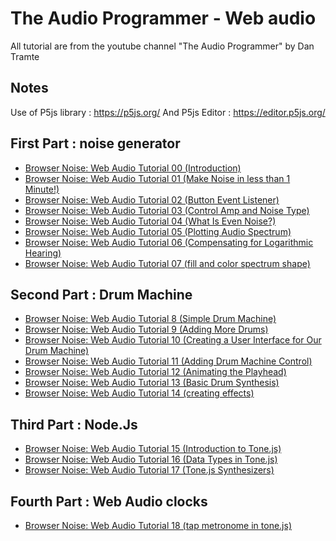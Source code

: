 The Audio Programmer - Web audio
================================

All tutorial are from the youtube channel "The Audio Programmer" by Dan Tramte

Notes
-----
Use of P5js library : https://p5js.org/
And P5js Editor : https://editor.p5js.org/

First Part : noise generator
----------------------------
- [Browser Noise: Web Audio Tutorial 00 (Introduction)](https://youtu.be/mmluIbsmvoY?list=PLLgJJsrdwhPywJe2TmMzYNKHdIZ3PASbr)
- [Browser Noise: Web Audio Tutorial 01 (Make Noise in less than 1 Minute!)](https://youtu.be/Rpl2-BEsX5M?list=PLLgJJsrdwhPywJe2TmMzYNKHdIZ3PASbr)
- [Browser Noise: Web Audio Tutorial 02 (Button Event Listener)](https://youtu.be/OjBcx7OVdCI?list=PLLgJJsrdwhPywJe2TmMzYNKHdIZ3PASbr)
- [Browser Noise: Web Audio Tutorial 03 (Control Amp and Noise Type)](https://youtu.be/wJr5h5wjkoc?list=PLLgJJsrdwhPywJe2TmMzYNKHdIZ3PASbr)
- [Browser Noise: Web Audio Tutorial 04 (What Is Even Noise?)](https://youtu.be/u_atkqBViN4?list=PLLgJJsrdwhPywJe2TmMzYNKHdIZ3PASbr)
- [Browser Noise: Web Audio Tutorial 05 (Plotting Audio Spectrum)](https://youtu.be/kusyCuMPrFc?list=PLLgJJsrdwhPywJe2TmMzYNKHdIZ3PASbr)
- [Browser Noise: Web Audio Tutorial 06 (Compensating for Logarithmic Hearing)](https://youtu.be/GLOZMmT5Oz4?list=PLLgJJsrdwhPywJe2TmMzYNKHdIZ3PASbr)
- [Browser Noise: Web Audio Tutorial 07 (fill and color spectrum shape)](https://youtu.be/bNXDC2lrm4U?list=PLLgJJsrdwhPywJe2TmMzYNKHdIZ3PASbr)

Second Part : Drum Machine
--------------------------
- [Browser Noise: Web Audio Tutorial 8 (Simple Drum Machine)](https://youtu.be/oh99SrpXrjg?list=PLLgJJsrdwhPywJe2TmMzYNKHdIZ3PASbr)
- [Browser Noise: Web Audio Tutorial 9 (Adding More Drums)](https://youtu.be/eomGEYs-J08?list=PLLgJJsrdwhPywJe2TmMzYNKHdIZ3PASbr)
- [Browser Noise: Web Audio Tutorial 10 (Creating a User Interface for Our Drum Machine)](https://youtu.be/Oe375jjE-q8?list=PLLgJJsrdwhPywJe2TmMzYNKHdIZ3PASbr)
- [Browser Noise: Web Audio Tutorial 11 (Adding Drum Machine Control)](https://youtu.be/hP01m_gX7Uw?list=PLLgJJsrdwhPywJe2TmMzYNKHdIZ3PASbr)
- [Browser Noise: Web Audio Tutorial 12 (Animating the Playhead)](https://youtu.be/fRT3ryGz1F4?list=PLLgJJsrdwhPywJe2TmMzYNKHdIZ3PASbr)
- [Browser Noise: Web Audio Tutorial 13 (Basic Drum Synthesis)](https://youtu.be/GeEuRS6x6vM?list=PLLgJJsrdwhPywJe2TmMzYNKHdIZ3PASbr)
- [Browser Noise: Web Audio Tutorial 14 (creating effects)](https://youtu.be/DZlQLRps1r8?list=PLLgJJsrdwhPywJe2TmMzYNKHdIZ3PASbr)

Third Part : Node.Js
--------------------
- [Browser Noise: Web Audio Tutorial 15 (Introduction to Tone.js)](https://youtu.be/8u1aQdG5Nrk?list=PLLgJJsrdwhPywJe2TmMzYNKHdIZ3PASbr)
- [Browser Noise: Web Audio Tutorial 16 (Data Types in Tone.js)](https://youtu.be/W3--FZ8X9lM?list=PLLgJJsrdwhPywJe2TmMzYNKHdIZ3PASbr)
- [Browser Noise: Web Audio Tutorial 17 (Tone.js Synthesizers)](https://youtu.be/GOWj4IVpcag?list=PLLgJJsrdwhPywJe2TmMzYNKHdIZ3PASbr)

Fourth Part :  Web Audio clocks
-------------------------------
- [Browser Noise: Web Audio Tutorial 18 (tap metronome in tone.js)](https://youtu.be/31Qm_upl8kU?list=PLLgJJsrdwhPywJe2TmMzYNKHdIZ3PASbr)
